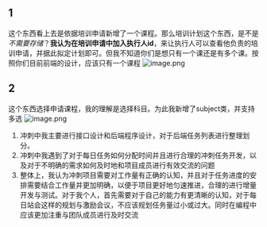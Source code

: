 ## 1
这个东西看上去是依据培训申请新增了一个课程。那么培训计划这个东西，是不是 *不需要存储*？**我认为在培训申请中加入执行人id**，来让执行人可以查看他负责的培训申请，并据此拟定计划即可。但我不知道你们是想只有一个课还是有多个课。按照你们目前前端的设计，应该只有一个课程
![image.png](https://s2.loli.net/2024/07/03/iPKt7JwqSvpVQ53.png)
## 2
这个东西选择申请课程，我的理解是选择科目。为此我新增了subject类，并支持多选
![image.png](https://s2.loli.net/2024/07/03/DlBPdKLvitANbk2.png)

1. 冲刺中我主要进行接口设计和后端程序设计，对于后端任务列表进行整理划分。
2. 冲刺中我遇到了对于每日任务如何分配时间并且进行合理的冲刺任务开发，以及对于不明确的需求如何及时地和项目成员进行有效交流的问题
3. 整体上，我认为冲刺项目需要对工作量有正确的认知，并且对于任务进度的安排需要结合工作量并更加明确，以便于项目更好地匀速推进，合理的进行增量开发与测试。对于我个人，首先需要对于自己的能力有更清晰的认知，对于每日站会这样的规划与激励会议，不应该规划任务量过小或过大。同时在编程中应该更加注重与团队成员进行及时交流